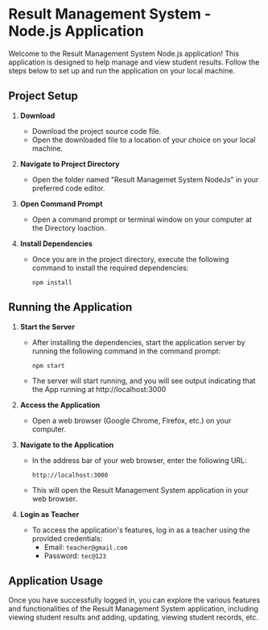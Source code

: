 # Result Management System - Node.js Application

Welcome to the Result Management System Node.js application! This application is designed to help manage and view student results. Follow the steps below to set up and run the application on your local machine.

## Project Setup

1. **Download**
   - Download the project source code file.
   - Open the downloaded file to a location of your choice on your local machine.

2. **Navigate to Project Directory**
   - Open the folder named "Result Managemet System NodeJs" in your preferred code editor.

3. **Open Command Prompt**
   - Open a command prompt or terminal window on your computer at the Directory loaction.

4. **Install Dependencies**
   - Once you are in the project directory, execute the following command to install the required dependencies:
     ```
     npm install
     ```

## Running the Application

1. **Start the Server**
   - After installing the dependencies, start the application server by running the following command in the command prompt:
     ```
     npm start
     ```
   - The server will start running, and you will see output indicating that the App running at http://localhost:3000

2. **Access the Application**
   - Open a web browser (Google Chrome, Firefox, etc.) on your computer.

3. **Navigate to the Application**
   - In the address bar of your web browser, enter the following URL:
     ```
     http://localhost:3000
     ```
   - This will open the Result Management System application in your web browser.

4. **Login as Teacher**
   - To access the application's features, log in as a teacher using the provided credentials:
     - Email: `teacher@gmail.com`
     - Password: `tec@123`

## Application Usage

Once you have successfully logged in, you can explore the various features and functionalities of the Result Management System application, including viewing student results and adding, updating, viewing student records, etc.
